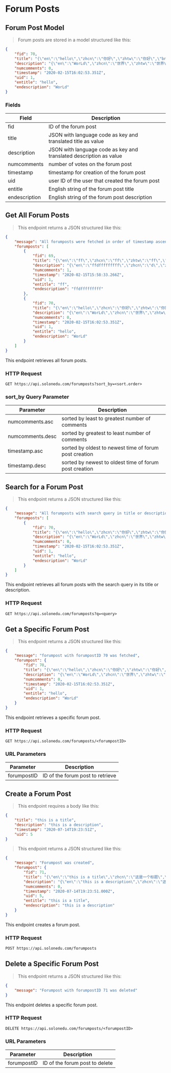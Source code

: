 # Forum Posts

## Forum Post Model

> Forum posts are stored in a model structured like this:

```json
{
    "fid": 70,
    "title": "{\"en\":\"hello\",\"zhcn\":\"你好\",\"zhtw\":\"你好\",\"bn\":\"হ্যালো\",\"ko\":\"여보세요\",\"ru\":\"Здравствуйте\",\"ja\":\"こんにちは\",\"uk\":\"Здравствуйте\"}",
    "description": "{\"en\":\"WorLd\",\"zhcn\":\"世界\",\"zhtw\":\"世界\",\"bn\":\"দুনিয়া\",\"ko\":\"세계\",\"ru\":\"Мир\",\"ja\":\"世界\",\"uk\":\"WorLd\"}",
    "numcomments": 0,
    "timestamp": "2020-02-15T16:02:53.351Z",
    "uid": 1,
    "entitle": "hello",
    "endescription": "WorLd"
}
```

### Fields

Field | Description
----- | -----------
fid | ID of the forum post
title | JSON with language code as key and translated title as value
description | JSON with language code as key and translated description as value
numcomments | number of votes on the forum post
timestamp | timestamp for creation of the forum post
uid | user ID of the user that created the forum post
entitle | English string of the forum post title
endescription | English string of the forum post description

## Get All Forum Posts

> This endpoint returns a JSON structured like this:

```json
{
    "message": "All forumposts were fetched in order of timestamp ascending",
    "forumposts": [
        {
            "fid": 69,
            "title": "{\"en\":\"ff\",\"zhcn\":\"ff\",\"zhtw\":\"ff\",\"bn\":\"FF\",\"ko\":\"ff\",\"ru\":\"Ф.Ф.\",\"ja\":\"ff\",\"uk\":\"ff\"}",
            "description": "{\"en\":\"ffdfffffffff\",\"zhcn\":\"d\",\"zhtw\":\"d\",\"bn\":\"ffdfffffffff\",\"ko\":\"ffdfffffffff\",\"ru\":\"ffdfffffffff\",\"ja\":\"ffdfffffffff\",\"uk\":\"ffdfffffffff\"}",
            "numcomments": 1,
            "timestamp": "2020-02-15T15:58:33.266Z",
            "uid": 1,
            "entitle": "ff",
            "endescription": "ffdfffffffff"
        },
        {
            "fid": 70,
            "title": "{\"en\":\"hello\",\"zhcn\":\"你好\",\"zhtw\":\"你好\",\"bn\":\"হ্যালো\",\"ko\":\"여보세요\",\"ru\":\"Здравствуйте\",\"ja\":\"こんにちは\",\"uk\":\"Здравствуйте\"}",
            "description": "{\"en\":\"WorLd\",\"zhcn\":\"世界\",\"zhtw\":\"世界\",\"bn\":\"দুনিয়া\",\"ko\":\"세계\",\"ru\":\"Мир\",\"ja\":\"世界\",\"uk\":\"WorLd\"}",
            "numcomments": 0,
            "timestamp": "2020-02-15T16:02:53.351Z",
            "uid": 1,
            "entitle": "hello",
            "endescription": "WorLd"
        }
    ]
}
```

This endpoint retrieves all forum posts.

### HTTP Request

`GET https://api.solonedu.com/forumposts?sort_by=<sort.order>`

### sort_by Query Parameter

Parameter | Description
--------- | -----------
numcomments.asc | sorted by least to greatest number of comments
numcomments.desc | sorted by greatest to least number of comments
timestamp.asc | sorted by oldest to newest time of forum post creation
timestamp.desc | sorted by newest to oldest time of forum post creation

## Search for a Forum Post

> This endpoint returns a JSON structured like this:

```json
{
    "message": "All forumposts with search query in title or description were fetched",
    "forumposts": [
        {
            "fid": 70,
            "title": "{\"en\":\"hello\",\"zhcn\":\"你好\",\"zhtw\":\"你好\",\"bn\":\"হ্যালো\",\"ko\":\"여보세요\",\"ru\":\"Здравствуйте\",\"ja\":\"こんにちは\",\"uk\":\"Здравствуйте\"}",
            "description": "{\"en\":\"WorLd\",\"zhcn\":\"世界\",\"zhtw\":\"世界\",\"bn\":\"দুনিয়া\",\"ko\":\"세계\",\"ru\":\"Мир\",\"ja\":\"世界\",\"uk\":\"WorLd\"}",
            "numcomments": 0,
            "timestamp": "2020-02-15T16:02:53.351Z",
            "uid": 1,
            "entitle": "hello",
            "endescription": "WorLd"
        }
    ]
}
```

This endpoint retrieves all forum posts with the search query in its title or description.

### HTTP Request

`GET https://api.solonedu.com/forumposts?q=<query>`

## Get a Specific Forum Post

> This endpoint returns a JSON structured like this:

```json
{
    "message": "forumpost with forumpostID 70 was fetched",
    "forumpost": {
        "fid": 70,
        "title": "{\"en\":\"hello\",\"zhcn\":\"你好\",\"zhtw\":\"你好\",\"bn\":\"হ্যালো\",\"ko\":\"여보세요\",\"ru\":\"Здравствуйте\",\"ja\":\"こんにちは\",\"uk\":\"Здравствуйте\"}",
        "description": "{\"en\":\"WorLd\",\"zhcn\":\"世界\",\"zhtw\":\"世界\",\"bn\":\"দুনিয়া\",\"ko\":\"세계\",\"ru\":\"Мир\",\"ja\":\"世界\",\"uk\":\"WorLd\"}",
        "numcomments": 0,
        "timestamp": "2020-02-15T16:02:53.351Z",
        "uid": 1,
        "entitle": "hello",
        "endescription": "WorLd"
    }
}
```

This endpoint retrieves a specific forum post.

### HTTP Request

`GET https://api.solonedu.com/forumposts/<forumpostID>`

### URL Parameters

Parameter | Description
--------- | -----------
forumpostID | ID of the forum post to retrieve

## Create a Forum Post

> This endpoint requires a body like this:

```json
{
	"title": "this is a title",
	"description": "this is a description",
	"timestamp": "2020-07-14T19:23:51Z",
	"uid": 5
}
```

> This endpoint returns a JSON structured like this:

```json
{
    "message": "Forumpost was created",
    "forumpost": {
        "fid": 71,
        "title": "{\"en\":\"this is a title\",\"zhcn\":\"这是一个标题\",\"zhtw\":\"這是一個標題\",\"bn\":\"এটি একটি শিরোনাম\",\"ko\":\"이것은 제목입니다\",\"ru\":\"это название\",\"ja\":\"これはタイトルです\",\"uk\":\"це заголовок\"}",
        "description": "{\"en\":\"this is a description\",\"zhcn\":\"这是一个描述\",\"zhtw\":\"這是一個描述\",\"bn\":\"এটি একটি বিবরণ\",\"ko\":\"이것은 설명입니다\",\"ru\":\"это описание\",\"ja\":\"これは説明です\",\"uk\":\"це опис\"}",
        "numcomments": 0,
        "timestamp": "2020-07-14T19:23:51.000Z",
        "uid": 5,
        "entitle": "this is a title",
        "endescription": "this is a description"
    }
}
```

This endpoint creates a forum post.

### HTTP Request

`POST https://api.solonedu.com/forumposts`

## Delete a Specific Forum Post

> This endpoint returns a JSON structured like this:

```json
{
    "message": "Forumpost with forumpostID 71 was deleted"
}
```

This endpoint deletes a specific forum post.

### HTTP Request

`DELETE https://api.solonedu.com/forumposts/<forumpostID>`

### URL Parameters

Parameter | Description
--------- | -----------
forumpostID | ID of the forum post to delete